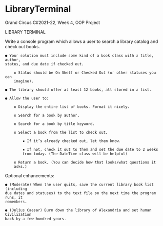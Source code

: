 # LibraryTerminal
Grand Circus C#2021-22, Week 4, OOP Project

LIBRARY TERMINAL

Write a console program which allows a user to search a library catalog and check
out books.

	● Your solution must include some kind of a book class with a title, author,
	status, and due date if checked out.

		o Status should be On Shelf or Checked Out (or other statuses you can
		imagine).
	
	● The library should offer at least 12 books, all stored in a list.

	● Allow the user to:

		o Display the entire list of books. Format it nicely.
	
		o Search for a book by author.
	
		o Search for a book by title keyword.
	
		o Select a book from the list to check out.
	
			▪ If it’s already checked out, let them know.
		
			▪ If not, check it out to them and set the due date to 2 weeks
			from today. (The DateTime class will be helpful)
					
		o Return a book. (You can decide how that looks/what questions it
		asks.)
				
Optional enhancements:
  
	● (Moderate) When the user quits, save the current library book list (including
	due dates and statuses) to the text file so the next time the program runs, it
	remembers.
			
	● (Julius Caesar) Burn down the library of Alexandria and set human Civilization
	back by a few hundred years.
